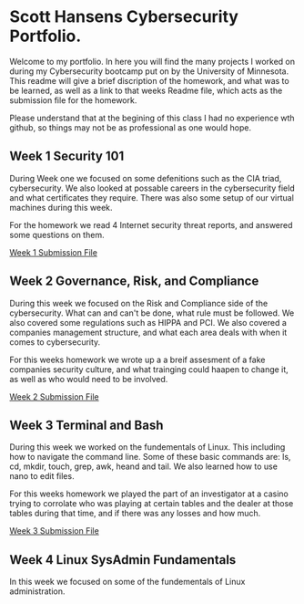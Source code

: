 # Scott Hansens Cybersecurity Portfolio. 

Welcome to my portfolio. In here you will find the many projects I worked on during my Cybersecurity bootcamp put on by the University of Minnesota. This readme will give a brief discription of the homework, and what was to be learned, as well as a link to that weeks Readme file, which acts as the submission file for the homework. 

Please understand that at the begining of this class I had no experience wth github, so things may not be as professional as one would hope. 

## Week 1 Security 101
During Week one we focused on some defenitions such as the CIA triad, cybersecurity. We also looked at possable careers in the cybersecurity field and what certificates they require. There was also some setup of our virtual machines during this week. 

For the homework we read 4 Internet security threat reports, and answered some questions on them. 

[Week 1 Submission File](https://github.com/shansen18/BootCamp/blob/2c4eb6f02c7dd31c01d42e4a57e89056b8c90544/Week01/Readme.md)



## Week 2 Governance, Risk, and Compliance

During this week we focused on the Risk and Compliance side of the cybersecurity. What can and can't be done, what rule must be followed. We also covered some regulations such as HIPPA and PCI. We also covered a companies management structure, and what each area deals with when it comes to cybersecurity. 

For this weeks homework we wrote up a a breif assesment of a fake companies security culture, and what trainging could haapen to change it, as well as who would need to be involved. 

[Week 2 Submission File](https://github.com/shansen18/BootCamp/blob/af73220b3dde747af299a9d46425fc5c82d4e832/Week02/ReadMe.md)



## Week 3 Terminal and Bash

During this week we worked on the fundementals of Linux. This including how to navigate the command line. Some of these basic commands are: ls, cd, mkdir, touch, grep, awk, heand and tail. We also learned how to use nano to edit files.

For this weeks homework we played the part of an investigator at a casino trying to corrolate who was playing at certain tables and the dealer at those tables during that time, and if there was any losses and how much.

[Week 3 Submission File](https://github.com/shansen18/BootCamp/blob/13362328988e984c08c83d3afa2fe453d9f36f84/Week03/week3%20readme.md)


## Week 4 Linux SysAdmin Fundamentals

In this week we focused on some of the fundementals of Linux administration. 